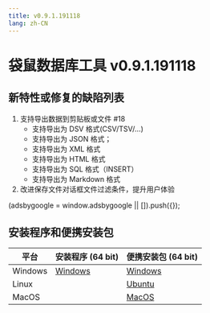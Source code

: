 ```yaml
---
title: v0.9.1.191118
lang: zh-CN
---
```


# 袋鼠数据库工具 v0.9.1.191118


## 新特性或修复的缺陷列表
1. 支持导出数据到剪贴板或文件 #18
   - 支持导出为 DSV 格式(CSV/TSV/...)
   - 支持导出为 JSON 格式；
   - 支持导出为 XML 格式
   - 支持导出为 HTML 格式
   - 支持导出为 SQL 格式（INSERT）
   - 支持导出为 Markdown 格式
2. 改进保存文件对话框文件过滤条件，提升用户体验

<div>
    <ins class="adsbygoogle"
        style="display:block; text-align:center;"
        data-ad-layout="in-article"
        data-ad-format="fluid"
        data-ad-client="ca-pub-3975819313740938"
        data-ad-slot="6760827895"></ins>
    <script2 type="text/javascript">
        (adsbygoogle = window.adsbygoogle || []).push({});
    </script2>
</div>

## 安装程序和便携安装包 <Badge text="链接已失效" type="warning"/>

| 平台          | 安装程序 (64 bit) | 便携安装包 (64 bit)  |
|-------------------|-------------------|-------------------|
| Windows | [Windows](https://github.com/dbkangaroo/kangaroo/releases/download/v0.9.1.191118/Kangaroo_0.9.1.191118_win64.exe) | [Windows](https://github.com/dbkangaroo/kangaroo/releases/download/v0.9.1.191118/Kangaroo_0.9.1.191118_win64.7z) |
| Linux |  | [Ubuntu](https://github.com/dbkangaroo/kangaroo/releases/download/v0.9.1.191118/Kangaroo_0.9.1.191118_ubuntu.zip) |
| MacOS |  | [MacOS](https://github.com/dbkangaroo/kangaroo/releases/download/v0.9.1.191118/Kangaroo_0.9.1.191118_macos.zip) |
